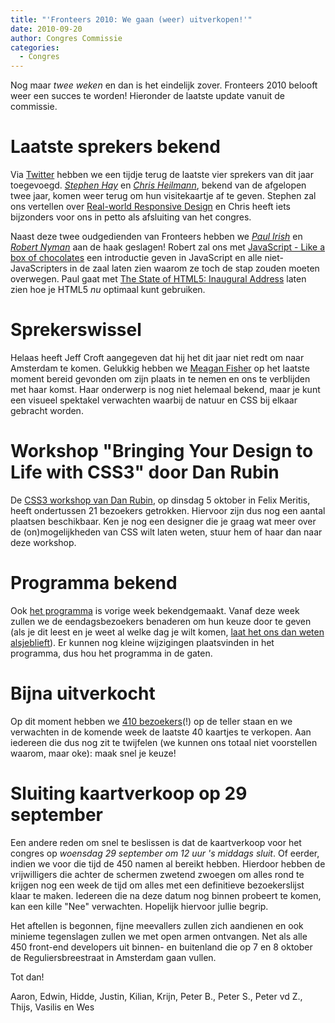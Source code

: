 ```yaml
---
title: "'Fronteers 2010: We gaan (weer) uitverkopen!'"
date: 2010-09-20
author: Congres Commissie
categories: 
  - Congres
---
```

Nog maar _twee weken_ en dan is het eindelijk zover. Fronteers 2010 belooft weer een succes te worden! Hieronder de laatste update vanuit de commissie.

# Laatste sprekers bekend

Via [Twitter](https://twitter.com/FronteersConf/status/23903002230) hebben we een tijdje terug de laatste vier sprekers van dit jaar toegevoegd. [*Stephen Hay*](/congres/2010/speakers#stephen-hay) en [*Chris Heilmann*](/congres/2010/speakers#christian-heilmann), bekend van de afgelopen twee jaar, komen weer terug om hun visitekaartje af te geven. Stephen zal ons vertellen over [Real-world Responsive Design](/congres/2010/sessions#real-world-responsive-design) en Chris heeft iets bijzonders voor ons in petto als afsluiting van het congres.

Naast deze twee oudgedienden van Fronteers hebben we [*Paul Irish*](/congres/2010/speakers#paul-irish) en [*Robert Nyman*](/congres/2010/speakers/#robert-nyman) aan de haak geslagen! Robert zal ons met [JavaScript - Like a box of chocolates](/congres/2010/sessions#javascript-like-a-box-of-chocolates) een introductie geven in JavaScript en alle niet-JavaScripters in de zaal laten zien waarom ze toch de stap zouden moeten overwegen. Paul gaat met [The State of HTML5: Inaugural Address](/congres/2010/sessions#the-state-of-html5-inaugural-address) laten zien hoe je HTML5 _nu_ optimaal kunt gebruiken.

# Sprekerswissel

Helaas heeft Jeff Croft aangegeven dat hij het dit jaar niet redt om naar Amsterdam te komen. Gelukkig hebben we [Meagan Fisher](/congres/2010/speakers#meagan-fisher) op het laatste moment bereid gevonden om zijn plaats in te nemen en ons te verblijden met haar komst. Haar onderwerp is nog niet helemaal bekend, maar je kunt een visueel spektakel verwachten waarbij de natuur en CSS bij elkaar gebracht worden.

# Workshop "Bringing Your Design to Life with CSS3" door Dan Rubin

De [CSS3 workshop van Dan Rubin](/congres/2010/workshops/css3-dan-rubin), op dinsdag 5 oktober in Felix Meritis, heeft ondertussen 21 bezoekers getrokken. Hiervoor zijn dus nog een aantal plaatsen beschikbaar. Ken je nog een designer die je graag wat meer over de (on)mogelijkheden van CSS wilt laten weten, stuur hem of haar dan naar deze workshop.

# Programma bekend

Ook [het programma](/congres/2010/schedule) is vorige week bekendgemaakt. Vanaf deze week zullen we de eendagsbezoekers benaderen om hun keuze door te geven (als je dit leest en je weet al welke dag je wilt komen, [laat het ons dan weten alsjeblieft](/congres/2010/contact)). Er kunnen nog kleine wijzigingen plaatsvinden in het programma, dus hou het programma in de gaten.

# Bijna uitverkocht

Op dit moment hebben we [410 bezoekers](/congres/2010/attendees)(!) op de teller staan en we verwachten in de komende week de laatste 40 kaartjes te verkopen. Aan iedereen die dus nog zit te twijfelen (we kunnen ons totaal niet voorstellen waarom, maar oke): maak snel je keuze!

# Sluiting kaartverkoop op 29 september

Een andere reden om snel te beslissen is dat de kaartverkoop voor het congres op *woensdag 29 september om 12 uur 's middags sluit*. Of eerder, indien we voor die tijd de 450 namen al bereikt hebben. Hierdoor hebben de vrijwilligers die achter de schermen zwetend zwoegen om alles rond te krijgen nog een week de tijd om alles met een definitieve bezoekerslijst klaar te maken. Iedereen die na deze datum nog binnen probeert te komen, kan een kille "Nee" verwachten. Hopelijk hiervoor jullie begrip.

Het aftellen is begonnen, fijne meevallers zullen zich aandienen en ook minieme tegenslagen zullen we met open armen ontvangen. Net als alle 450 front-end developers uit binnen- en buitenland die op 7 en 8 oktober de Reguliersbreestraat in Amsterdam gaan vullen.

Tot dan!

Aaron, Edwin, Hidde, Justin, Kilian, Krijn, Peter B., Peter S., Peter vd Z., Thijs, Vasilis en Wes
